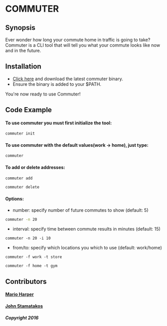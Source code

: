 # COMMUTER


## Synopsis

Ever wonder how long your commute home in traffic is going to take?  Commuter is a CLI tool that will tell you what your commute looks like now and in the future.

## Installation

* [Click here](https://github.com/marioharper/commuter/releases) and download the latest commuter binary.
* Ensure the binary is added to your $PATH.

You're now ready to use Commuter!

## Code Example

#### To use commuter you must first initialize the tool:
```sh
commuter init
```

#### To use commuter with the default values(work -> home), just type:
```sh
commuter
```

#### To add or delete addresses:
```sh
commuter add
```
```sh
commuter delete
```

#### Options:
* number: specify number of future commutes to show (default: 5)
```sh
commuter -n 20
```
* interval: specify time between commute results in minutes (default: 15)
```
commuter -n 20 -i 10
```
* from/to: specify which locations you which to use (default: work/home) 
```
commuter -f work -t store
```
```
commuter -f home -t gym
```

## Contributors

#### [Mario Harper](https://www.marioharper.me)
#### [John Stamatakos](https://github.com/johnstamatakos)
##### Copyright 2016

